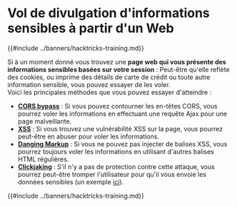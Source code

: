 # Vol de divulgation d'informations sensibles à partir d'un Web

{{#include ../banners/hacktricks-training.md}}

Si à un moment donné vous trouvez une **page web qui vous présente des informations sensibles basées sur votre session** : Peut-être qu'elle reflète des cookies, ou imprime des détails de carte de crédit ou toute autre information sensible, vous pouvez essayer de les voler.\
Voici les principales méthodes que vous pouvez essayer d'atteindre :

- [**CORS bypass**](../pentesting-web/cors-bypass.md) : Si vous pouvez contourner les en-têtes CORS, vous pourrez voler les informations en effectuant une requête Ajax pour une page malveillante.
- [**XSS**](../pentesting-web/xss-cross-site-scripting/index.html) : Si vous trouvez une vulnérabilité XSS sur la page, vous pourrez peut-être en abuser pour voler les informations.
- [**Danging Markup**](../pentesting-web/dangling-markup-html-scriptless-injection/index.html) : Si vous ne pouvez pas injecter de balises XSS, vous pourrez toujours voler les informations en utilisant d'autres balises HTML régulières.
- [**Clickjaking**](../pentesting-web/clickjacking.md) : S'il n'y a pas de protection contre cette attaque, vous pourrez peut-être tromper l'utilisateur pour qu'il vous envoie les données sensibles (un exemple [ici](https://medium.com/bugbountywriteup/apache-example-servlet-leads-to-61a2720cac20)).

{{#include ../banners/hacktricks-training.md}}
